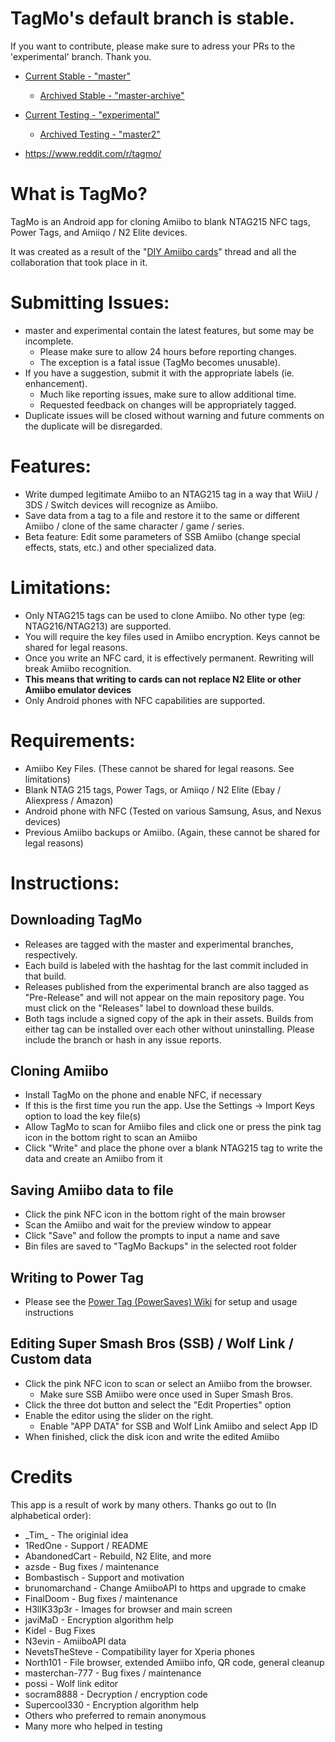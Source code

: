 # TagMo's default branch is stable. 

If you want to contribute, please make sure to adress your PRs to the 'experimental' branch. Thank you.

* [Current Stable - "master"](https://github.com/HiddenRamblings/TagMo/tree/master)
    * [Archived Stable - "master-archive"](https://github.com/HiddenRamblings/TagMo/tree/master-archive)

* [Current Testing - "experimental"](https://github.com/HiddenRamblings/TagMo/tree/experimental)
    * [Archived Testing - "master2"](https://github.com/HiddenRamblings/TagMo/tree/master2)

* https://www.reddit.com/r/tagmo/


# What is TagMo?

TagMo is an Android app for cloning Amiibo to blank NTAG215 NFC tags, Power Tags, and Amiiqo / N2 Elite devices.

It was created as a result of the "[DIY Amiibo cards](https://gbatemp.net/threads/diy-amiibo-cards.406978/)" thread and all the collaboration that took place in it.

# Submitting Issues:

* master and experimental contain the latest features, but some may be incomplete. 
    * Please make sure to allow 24 hours before reporting changes.
    * The exception is a fatal issue (TagMo becomes unusable).
* If you have a suggestion, submit it with the appropriate labels (ie. enhancement). 
    * Much like reporting issues, make sure to allow additional time. 
    * Requested feedback on changes will be appropriately tagged.
* Duplicate issues will be closed without warning and future comments on the duplicate will be disregarded. 

# Features:

* Write dumped legitimate Amiibo to an NTAG215 tag in a way that WiiU / 3DS / Switch devices will recognize as Amiibo.
* Save data from a tag to a file and restore it to the same or different Amiibo / clone of the same character / game / series.
* Beta feature: Edit some parameters of SSB Amiibo (change special effects, stats, etc.) and other specialized data.

# Limitations:

* Only NTAG215 tags can be used to clone Amiibo. No other type (eg: NTAG216/NTAG213) are supported.
* You will require the key files used in Amiibo encryption. Keys cannot be shared for legal reasons.
* Once you write an NFC card, it is effectively permanent.  Rewriting will break Amiibo recognition.
* **This means that writing to cards can not replace N2 Elite or other Amiibo emulator devices**
* Only Android phones with NFC capabilities are supported.

# Requirements:
* Amiibo Key Files. (These cannot be shared for legal reasons. See limitations)
* Blank NTAG 215 tags, Power Tags, or Amiiqo / N2 Elite (Ebay / Aliexpress / Amazon)
* Android phone with NFC (Tested on various Samsung, Asus, and Nexus devices)
* Previous Amiibo backups or Amiibo. (Again, these cannot be shared for legal reasons)

# Instructions:

## Downloading TagMo
* Releases are tagged with the master and experimental branches, respectively.
* Each build is labeled with the hashtag for the last commit included in that build.
* Releases published from the experimental branch are also tagged as "Pre-Release" and will not appear on the main repository page. You must click on the "Releases" label to download these builds.
* Both tags include a signed copy of the apk in their assets. Builds from either tag can be installed over each other without uninstalling. Please include the branch or hash in any issue reports.

## Cloning Amiibo 
* Install TagMo on the phone and enable NFC, if necessary
* If this is the first time you run the app. Use the Settings -> Import Keys option to load the key file(s)
* Allow TagMo to scan for Amiibo files and click one or press the pink tag icon in the bottom right to scan an Amiibo
* Click "Write" and place the phone over a blank NTAG215 tag to write the data and create an Amiibo from it

## Saving Amiibo data to file 
* Click the pink NFC icon in the bottom right of the main browser
* Scan the Amiibo and wait for the preview window to appear
* Click "Save" and follow the prompts to input a name and save
* Bin files are saved to "TagMo Backups" in the selected root folder

## Writing to Power Tag
* Please see the [Power Tag (PowerSaves) Wiki](<https://github.com/HiddenRamblings/TagMo/wiki/Power-Tag-(PowerSaves)>) for setup and usage instructions

## Editing Super Smash Bros (SSB) / Wolf Link / Custom data  
* Click the pink NFC icon to scan or select an Amiibo from the browser.
    * Make sure SSB Amiibo were once used in Super Smash Bros.
* Click the three dot button and select the "Edit Properties" option
* Enable the editor using the slider on the right.
    * Enable "APP DATA" for SSB and Wolf Link Amiibo and select App ID
* When finished, click the disk icon and write the edited Amiibo

# Credits
This app is a result of work by many others. Thanks go out to (In alphabetical order):

* \_Tim\_ - The originial idea
* 1RedOne - Support / README
* AbandonedCart - Rebuild, N2 Elite, and more
* azsde - Bug fixes / maintenance
* Bombastisch - Support and motivation
* brunomarchand - Change AmiiboAPI to https and upgrade to cmake
* FinalDoom - Bug fixes / maintenance
* H3llK33p3r - Images for browser and main screen
* javiMaD - Encryption algorithm help
* Kidel - Bug Fixes
* N3evin - AmiiboAPI data
* NevetsTheSteve - Compatibility layer for Xperia phones
* North101 - File browser, extended Amiibo info, QR code, general cleanup
* masterchan-777 - Bug fixes / maintenance
* possi - Wolf link editor
* socram8888 - Decryption / encryption code
* Supercool330 - Encryption algorithm help
* Others who preferred to remain anonymous
* Many more who helped in testing
